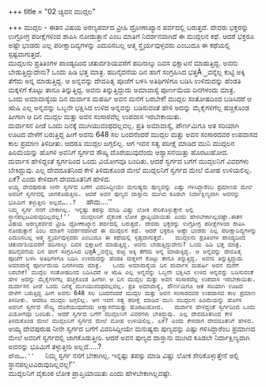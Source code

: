 +++
title = "02 ಚ್ಯವನ ಮುದ್ಗಲ"

+++
ಮುದ್ಗಲ - ಈತನ ವಿಷಯ ಅರಣ್ಯಪರ್ವದ ವ್ರೀಹಿ ದ್ರೋಣಾಖ್ಯಾನ ಪರ್ವದಲ್ಲಿ ಬರುತ್ತದೆ. ದೇವರು ಭಕ್ತರನ್ನು ಉಗ್ರೋಗ್ರ ಪರೀಕ್ಷೆಗಳಿಂದ ಶಾಪಿಸಿ ನೋಡುತ್ತಾನೆ ಎಂಬ ಮಾತಿಗೆ ನಿದರ್ಶನವಾಗಿದೆ ಈ ಮುದ್ಗಲನ ಕಥೆ. ಆದರೆ ಭಕ್ತರೂ ಅಷ್ಟೇ ಭಂಡರು ಎಲ್ಲ ಪರೀಕ್ಷಾದಿವ್ಯಗಳನ್ನು ಎದುರಿಸಬಲ್ಲ ಆತ್ಮ ಸ್ಥೈರ್ಯವುಳ್ಳವರು ಎಂಬುದೂ ಈ ಕಥೆಯಲ್ಲಿ ಸ್ಪಷ್ಟವಾಗುತ್ತದೆ.  
ಮುದ್ಗಲನು ಪ್ರತಿತಿಂಗಳ ಪಾಂಡ್ಯದಿಂದ ಚತುರ್ದಶಿಯವರೆಗೆ ಹದಿನಾಲ್ಕು ದಿವಸ ಭಿಕ್ಷಾಟನೆ ಮಾಡುತ್ತಿದ್ದ. ಅವನು ಬೇಡುತ್ತಿದ್ದುದೇನು? ಒಂದು ಹಿಡಿ ಭತ್ತ ಮಾತ್ರ. ಹದಿನೈದನೆಯ ದಿನ ಹಾಗೆ ಸಂಗ್ರಹಿಸಿದ ಭತ್ತÀ್ರವನ್ನೆಲ್ಲ ಕುಟ್ಟಿ ಅಕ್ಕಿ ತೆಗೆದು ಅನ್ನ ಮಾಡುತ್ತಿದ್ದ. ಆ ಅನ್ನವನ್ನು ದೇವಪಿತೃ ಪೂಜೆಗೆ ಬಳಸಿ ಅತಿಥಿಗಳಿಗೂ ಬಡಿಸಿ ಉಳಿದುದನ್ನು ಹೆಂಡತಿ ಮಕ್ಕಳಿಗೆ ಕೊಟ್ಟು ತಾನೂ ತಿನ್ನುತ್ತಿದ್ದ. ಅವನು ತಿನ್ನುತ್ತಿದ್ದುದು ಅಮಾವಾಸ್ಯೆ ಪೂರ್ಣಮೆಯ ದಿನಗಳಂದು ಮಾತ್ರ.  
ಒಂದು ಅಮಾವಾಸ್ಯೆಯ ದಿನ ದುರ್ವಾಸ ಮಹರ್ಷಿ ಅವನ ಮನೆಗೆ ಬರಬೇಕೆ! ಮುದ್ಗಲ ಸಂತೋಷದಿಂದ ಬಡಿಸಿದರೆ ಆ ಋಷಿ ಎಲ್ಲ ಅನ್ನವನ್ನು ಒಬ್ಬನೇ ಭಕ್ಷಿಸಿದ ಉಳಿದ ಅನ್ನವನ್ನು ಬಡಿಸುವಂತೆ ಹೇಳಿ ಅದನ್ನು ಮೈಕೈಗಳಿಗೆಲ್ಲ ಹಚ್ಚಿಕೊಂಡ ಹೀಗಾಗಿ ಆ ದಿನ ಮುದ್ಗಲ ಮತ್ತು ಅವನ ಸಂಸಾರವೆಲ್ಲ ಉಪವಾಸ ಇರಬೇಕಾಯಿತು.  
ದುರ್ವಾಸನ ಪೀಡೆ ಒಂದು ದಿನಕ್ಕೆ ಮುಗಿಯುವಂಥದಲ್ಲವಲ್ಲ. ಪ್ರತಿ ಅಮಾವಾಸ್ಯೆ, ಪೌರ್ಣಮಿಗೂ ಆತ ಸರಿಯಾಗಿ ಊಟದ ವೇಳೆಗೆ ಬರುತ್ತಿದ್ದ ಹೀಗೆ ಅವನು 648 ಸಲ ಬಂದನೆಂದರೆ ಮುದ್ಗಲ ಮತ್ತು ಅವನ ಸಂಸಾರದವರ ಉಪವಾಸದ ಕಾಲ ಪ್ರಮಾಣ ತಿಳಿದೀತು. ಆದರೂ ಮುದ್ಗಲ ಜಗ್ಗಲಿಲ್ಲ. ಆಗ ಇವನ ಸತ್ವ ಪರೀಕ್ಷೆ ಮಾಡಿದ ಮುನಿ ಮುದ್ಗಲನ ಹಿರಿಮೆಯನ್ನು ಹೊಗಳಿ ಅವನಿಗೆ ಸ್ವರ್ಗದ ಸೌಖ್ಯ ದೊರೆಯುವುದೆಂದು ಆಶ್ವಾಸನೆಯಿತ್ತು ಹೊರಟುಹೋದ.  
ದುರ್ವಾಸ ಹೇಳಿದ್ದಂತೆ ಸ್ವರ್ಗದಿಂದ ಒಂದು ವಿಯೋಗವೂ ಬಂದಿತು. ಆದರೆ ಸ್ವರ್ಗದ ಬಗೆಗೆ ಮುದ್ಗಲನಿಗೆ ವಿವರಗಳು ಬೇಕಿದ್ದುವು. ಎಲ್ಲ ದೇವದೂತನಿಂದ ಕೇಳಿ ತಿಳಿದುಕೊಂಡ ಮೇಲೆ ಮುದ್ಗಲನಿಗೆ ಸ್ವರ್ಗದ ಮೇಲೆ ಮೋಹ ಉಳಿಯಲಿಲ್ಲ. ಏಕೆ? ಎಂದು ಕೇಳಿದಾಗ ದೇವದೂತನಿಗೆ ಹೇಳಿದ.  
``ಅಯ್ಯ ದೇವಪುರುಷ ನೀನೇ ಸ್ವರ್ಗದ ಬಗೆಗೆ ವಿವರಿಸಿದ್ದೀಯೇ ಮನುಷ್ಯರು ಪುಣ್ಯವನ್ನು ಎಷ್ಟು ಗಳಿಸಿದ್ದಾರೆಂಬ ಪ್ರಮಾಣದ ಮೇಲೆ ಅವರಿಗೆ ಸ್ವರ್ಗದಲ್ಲಿ ಜಾಗಕೊಡುತ್ತೀರಿ. ಆದರೆ ಅವನ ಪುಣ್ಯದ ದಾಸ್ತಾನು ಮುಗಿದ ಕೂಡಲೇ ನಿರ್ದಾಕ್ಷಿಣ್ಯವಾಗಿ ಅವನನ್ನು ಭೂಮಿಗೆ ತಳ್ಳುತ್ತೀರಿ ಅಲ್ಲವೆ…..?  
``ಹೌದು….''  
``ನಿಮ್ಮ ಸ್ವರ್ಗ ನನಗೆ ಬೇಕಾಗಿಲ್ಲ. ಇನ್ನಷ್ಟು ತಪಸ್ಸು ಮಾಡಿ ವಿಷ್ಣು ಲೋಕ ಸೇರಿಕೊಳ್ಳುತ್ತೇನೆ ಅಲ್ಲಿ ಸ್ಥಾನಪಲ್ಲಟವಿರುವುದಿಲ್ಲವಲ್ಲ!''  
ಮುದ್ಗಲನಿಗೆ ವೈಕುಂಠ ಲೋಕ ಪ್ರಾಪ್ತಿಯಾಯಿತು ಎಂದು ಹೇಳಬೇಕಾಗಿಲ್ಲವಷ್ಟೇ.ಈತನ ವಿಷಯ ಅರಣ್ಯಪರ್ವದ ವ್ರೀಹಿ ದ್ರೋಣಾಖ್ಯಾನ ಪರ್ವದಲ್ಲಿ ಬರುತ್ತದೆ. ದೇವರು ಭಕ್ತರನ್ನು ಉಗ್ರೋಗ್ರ ಪರೀಕ್ಷೆಗಳಿಂದ ಶಾಪಿಸಿ ನೋಡುತ್ತಾನೆ ಎಂಬ ಮಾತಿಗೆ ನಿದರ್ಶನವಾಗಿದೆ ಈ ಮುದ್ಗಲನ ಕಥೆ. ಆದರೆ ಭಕ್ತರೂ ಅಷ್ಟೇ ಭಂಡರು ಎಲ್ಲ ಪರೀಕ್ಷಾದಿವ್ಯಗಳನ್ನು ಎದುರಿಸಬಲ್ಲ ಆತ್ಮ ಸ್ಥೈರ್ಯವುಳ್ಳವರು ಎಂಬುದೂ ಈ ಕಥೆಯಲ್ಲಿ ಸ್ಪಷ್ಟವಾಗುತ್ತದೆ.  
ಮುದ್ಗಲನು ಪ್ರತಿತಿಂಗಳ ಪಾಂಡ್ಯದಿಂದ ಚತುರ್ದಶಿಯವರೆಗೆ ಹದಿನಾಲ್ಕು ದಿವಸ ಭಿಕ್ಷಾಟನೆ ಮಾಡುತ್ತಿದ್ದ. ಅವನು ಬೇಡುತ್ತಿದ್ದುದೇನು? ಒಂದು ಹಿಡಿ ಭತ್ತ ಮಾತ್ರ. ಹದಿನೈದನೆಯ ದಿನ ಹಾಗೆ ಸಂಗ್ರಹಿಸಿದ ಭತ್ತÀ್ರವನ್ನೆಲ್ಲ ಕುಟ್ಟಿ ಅಕ್ಕಿ ತೆಗೆದು ಅನ್ನ ಮಾಡುತ್ತಿದ್ದ. ಆ ಅನ್ನವನ್ನು ದೇವಪಿತೃ ಪೂಜೆಗೆ ಬಳಸಿ ಅತಿಥಿಗಳಿಗೂ ಬಡಿಸಿ ಉಳಿದುದನ್ನು ಹೆಂಡತಿ ಮಕ್ಕಳಿಗೆ ಕೊಟ್ಟು ತಾನೂ ತಿನ್ನುತ್ತಿದ್ದ. ಅವನು ತಿನ್ನುತ್ತಿದ್ದುದು ಅಮಾವಾಸ್ಯೆ ಪೂರ್ಣಮೆಯ ದಿನಗಳಂದು ಮಾತ್ರ.  
ಒಂದು ಅಮಾವಾಸ್ಯೆಯ ದಿನ ದುರ್ವಾಸ ಮಹರ್ಷಿ ಅವನ ಮನೆಗೆ ಬರಬೇಕೆ! ಮುದ್ಗಲ ಸಂತೋಷದಿಂದ ಬಡಿಸಿದರೆ ಆ ಋಷಿ ಎಲ್ಲ ಅನ್ನವನ್ನು ಒಬ್ಬನೇ ಭಕ್ಷಿಸಿದ ಉಳಿದ ಅನ್ನವನ್ನು ಬಡಿಸುವಂತೆ ಹೇಳಿ ಅದನ್ನು ಮೈಕೈಗಳಿಗೆಲ್ಲ ಹಚ್ಚಿಕೊಂಡ ಹೀಗಾಗಿ ಆ ದಿನ ಮುದ್ಗಲ ಮತ್ತು ಅವನ ಸಂಸಾರವೆಲ್ಲ ಉಪವಾಸ ಇರಬೇಕಾಯಿತು.  
ದುರ್ವಾಸನ ಪೀಡೆ ಒಂದು ದಿನಕ್ಕೆ ಮುಗಿಯುವಂಥದಲ್ಲವಲ್ಲ. ಪ್ರತಿ ಅಮಾವಾಸ್ಯೆ, ಪೌರ್ಣಮಿಗೂ ಆತ ಸರಿಯಾಗಿ ಊಟದ ವೇಳೆಗೆ ಬರುತ್ತಿದ್ದ ಹೀಗೆ ಅವನು 648 ಸಲ ಬಂದನೆಂದರೆ ಮುದ್ಗಲ ಮತ್ತು ಅವನ ಸಂಸಾರದವರ ಉಪವಾಸದ ಕಾಲ ಪ್ರಮಾಣ ತಿಳಿದೀತು. ಆದರೂ ಮುದ್ಗಲ ಜಗ್ಗಲಿಲ್ಲ. ಆಗ ಇವನ ಸತ್ವ ಪರೀಕ್ಷೆ ಮಾಡಿದ ಮುನಿ ಮುದ್ಗಲನ ಹಿರಿಮೆಯನ್ನು ಹೊಗಳಿ ಅವನಿಗೆ ಸ್ವರ್ಗದ ಸೌಖ್ಯ ದೊರೆಯುವುದೆಂದು ಆಶ್ವಾಸನೆಯಿತ್ತು ಹೊರಟುಹೋದ.  
ದುರ್ವಾಸ ಹೇಳಿದ್ದಂತೆ ಸ್ವರ್ಗದಿಂದ ಒಂದು ವಿಯೋಗವೂ ಬಂದಿತು. ಆದರೆ ಸ್ವರ್ಗದ ಬಗೆಗೆ ಮುದ್ಗಲನಿಗೆ ವಿವರಗಳು ಬೇಕಿದ್ದುವು. ಎಲ್ಲ ದೇವದೂತನಿಂದ ಕೇಳಿ ತಿಳಿದುಕೊಂಡ ಮೇಲೆ ಮುದ್ಗಲನಿಗೆ ಸ್ವರ್ಗದ ಮೇಲೆ ಮೋಹ ಉಳಿಯಲಿಲ್ಲ. ಏಕೆ? ಎಂದು ಕೇಳಿದಾಗ ದೇವದೂತನಿಗೆ ಹೇಳಿದ.  
``ಅಯ್ಯ ದೇವಪುರುಷ ನೀನೇ ಸ್ವರ್ಗದ ಬಗೆಗೆ ವಿವರಿಸಿದ್ದೀಯೇ ಮನುಷ್ಯರು ಪುಣ್ಯವನ್ನು ಎಷ್ಟು ಗಳಿಸಿದ್ದಾರೆಂಬ ಪ್ರಮಾಣದ ಮೇಲೆ ಅವರಿಗೆ ಸ್ವರ್ಗದಲ್ಲಿ ಜಾಗಕೊಡುತ್ತೀರಿ. ಆದರೆ ಅವನ ಪುಣ್ಯದ ದಾಸ್ತಾನು ಮುಗಿದ ಕೂಡಲೇ ನಿರ್ದಾಕ್ಷಿಣ್ಯವಾಗಿ ಅವನನ್ನು ಭೂಮಿಗೆ ತಳ್ಳುತ್ತೀರಿ ಅಲ್ಲವೆ…..?  
``ಹೌದು….''  
``ನಿಮ್ಮ ಸ್ವರ್ಗ ನನಗೆ ಬೇಕಾಗಿಲ್ಲ. ಇನ್ನಷ್ಟು ತಪಸ್ಸು ಮಾಡಿ ವಿಷ್ಣು ಲೋಕ ಸೇರಿಕೊಳ್ಳುತ್ತೇನೆ ಅಲ್ಲಿ ಸ್ಥಾನಪಲ್ಲಟವಿರುವುದಿಲ್ಲವಲ್ಲ!''  
ಮುದ್ಗಲನಿಗೆ ವೈಕುಂಠ ಲೋಕ ಪ್ರಾಪ್ತಿಯಾಯಿತು ಎಂದು ಹೇಳಬೇಕಾಗಿಲ್ಲವಷ್ಟೇ.